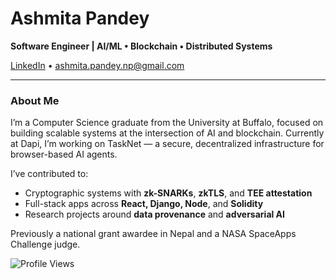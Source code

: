 # Ashmita Pandey

**Software Engineer | AI/ML • Blockchain • Distributed Systems**

[LinkedIn](https://linkedin.com/in/ashmitapandey) • ashmita.pandey.np@gmail.com

---

### About Me

I’m a Computer Science graduate from the University at Buffalo, focused on building scalable systems at the intersection of AI and blockchain. Currently at Dapi, I’m working on TaskNet — a secure, decentralized infrastructure for browser-based AI agents.

I’ve contributed to:
- Cryptographic systems with **zk-SNARKs**, **zkTLS**, and **TEE attestation**
- Full-stack apps across **React, Django, Node**, and **Solidity**
- Research projects around **data provenance** and **adversarial AI**

Previously a national grant awardee in Nepal and a NASA SpaceApps Challenge judge.

![Profile Views](https://komarev.com/ghpvc/?username=ashmita123&label=Profile%20views&color=0e75b6&style=flat)
